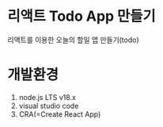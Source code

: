 # 리액트 Todo App 만들기

리액트를 이용한 오늘의 할일 앱 만들기(todo)

# 개발환경

1. node.js LTS v18.x
2. visual studio code
3. CRA(=Create React App)